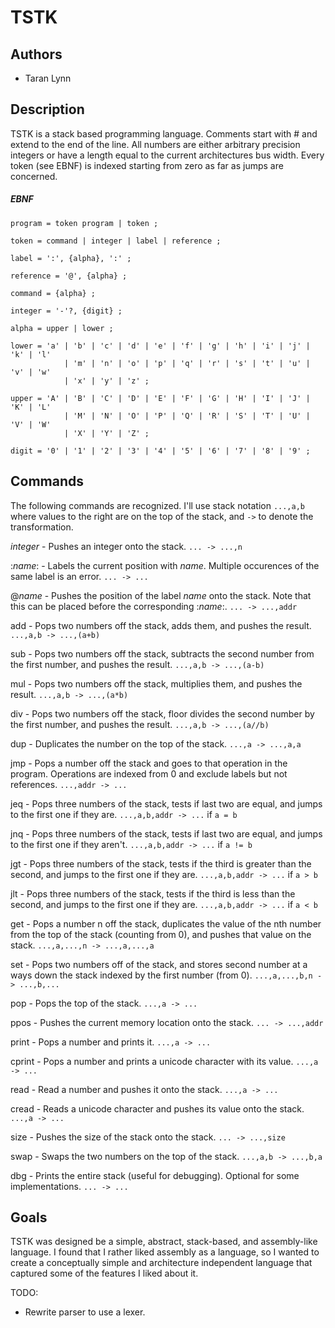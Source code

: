 # TSTK

## Authors

- Taran Lynn

## Description

TSTK is a stack based programming language. Comments start with \# and extend to
the end of the line. All numbers are either arbitrary precision integers or have
a length equal to the current architectures bus width. Every token (see EBNF) is
indexed starting from zero as far as jumps are concerned.

##### EBNF

```
program = token program | token ;

token = command | integer | label | reference ;

label = ':', {alpha}, ':' ;

reference = '@', {alpha} ;

command = {alpha} ;

integer = '-'?, {digit} ;

alpha = upper | lower ;

lower = 'a' | 'b' | 'c' | 'd' | 'e' | 'f' | 'g' | 'h' | 'i' | 'j' | 'k' | 'l'
            | 'm' | 'n' | 'o' | 'p' | 'q' | 'r' | 's' | 't' | 'u' | 'v' | 'w'
            | 'x' | 'y' | 'z' ;

upper = 'A' | 'B' | 'C' | 'D' | 'E' | 'F' | 'G' | 'H' | 'I' | 'J' | 'K' | 'L'
            | 'M' | 'N' | 'O' | 'P' | 'Q' | 'R' | 'S' | 'T' | 'U' | 'V' | 'W'
            | 'X' | 'Y' | 'Z' ;

digit = '0' | '1' | '2' | '3' | '4' | '5' | '6' | '7' | '8' | '9' ;
```

## Commands

The following commands are recognized. I'll use stack notation `...,a,b` where
values to the right are on the top of the stack, and `->` to  denote the
transformation.

*integer* - Pushes an integer onto the stack. `... -> ...,n`

:*name*: - Labels the current position with *name*. Multiple occurences of the
same label is an error. `... -> ...`

@*name* - Pushes the position of the label *name* onto the stack. Note that this
can be placed before the corresponding :*name*:. `... -> ...,addr`

add - Pops two numbers off the stack, adds them, and pushes the result.
`...,a,b -> ...,(a+b)`

sub - Pops two numbers off the stack, subtracts the second number from the first
number, and pushes the result.
`...,a,b -> ...,(a-b)`

mul - Pops two numbers off the stack, multiplies them, and pushes the result.
`...,a,b -> ...,(a*b)`

div - Pops two numbers off the stack, floor divides the second number by the
first number, and pushes the result.
`...,a,b -> ...,(a//b)`

dup - Duplicates the number on the top of the stack. `...,a -> ...,a,a`

jmp - Pops a number off the stack and goes to that operation in the program.
Operations are indexed from 0 and exclude labels but not references.
`...,addr -> ...`

jeq - Pops three numbers of the stack, tests if last two are equal, and jumps
to the first one if they are. `...,a,b,addr -> ...` if `a = b`

jnq - Pops three numbers of the stack, tests if last two are equal, and jumps
to the first one if they aren't. `...,a,b,addr -> ...` if `a != b`

jgt - Pops three numbers of the stack, tests if the third is greater than the
second, and jumps to the first one if they are. `...,a,b,addr -> ...` if `a > b`

jlt - Pops three numbers of the stack, tests if the third is less than the
second, and jumps to the first one if they are. `...,a,b,addr -> ...` if `a < b`

get - Pops a number n off the stack, duplicates the value of the nth number from
the top of the stack (counting from 0), and pushes that value on the stack.
`...,a,...,n -> ...,a,...,a`

set - Pops two numbers off of the stack, and stores second number at a ways down
the stack indexed by the first number (from 0). `...,a,...,b,n -> ...,b,...`

pop - Pops the top of the stack. `...,a -> ...`

ppos - Pushes the current memory location onto the stack. `... -> ...,addr`

print - Pops a number and prints it. `...,a -> ...`

cprint - Pops a number and prints a unicode character with its value.
`...,a -> ...`

read - Read a number and pushes it onto the stack. `...,a -> ...`

cread - Reads a unicode character and pushes its value onto the stack.
`...,a -> ...`

size - Pushes the size of the stack onto the stack. `... -> ...,size`

swap - Swaps the two numbers on the top of the stack. `...,a,b -> ...,b,a`

dbg - Prints the entire stack (useful for debugging). Optional for some
implementations. `... -> ...`

## Goals

TSTK was designed be a simple, abstract, stack-based, and assembly-like
language. I found that I rather liked assembly as a language, so I wanted to
create a conceptually simple and architecture independent language that captured
some of the features I liked about it.

TODO:

- Rewrite parser to use a lexer.